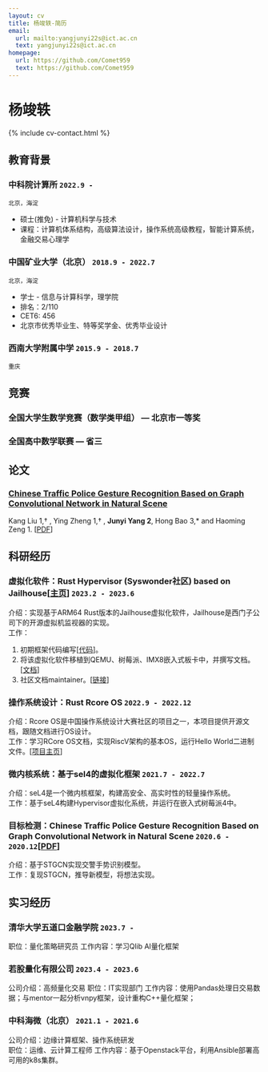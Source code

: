 ```yaml
---
layout: cv
title: 杨竣轶-简历
email:
  url: mailto:yangjunyi22s@ict.ac.cn
  text: yangjunyi22s@ict.ac.cn
homepage:
  url: https://github.com/Comet959
  text: https://github.com/Comet959
---
```


# 杨竣轶

<!--
include contact information from the front matter
Supported arguments:
    - homepage: url, text
    - phone
    - email
-->

{% include cv-contact.html %}

## 教育背景

### **中科院计算所** `2022.9 -`

```
北京，海淀
```

- 硕士(推免) - 计算机科学与技术
- 课程：计算机体系结构，高级算法设计，操作系统高级教程，智能计算系统，金融交易心理学


### **中国矿业大学（北京）** `2018.9 - 2022.7`

```
北京，海淀
```

- 学士 - 信息与计算科学，理学院
- 排名：2/110
- CET6: 456
- 北京市优秀毕业生、特等奖学金、优秀毕业设计

### **西南大学附属中学** `2015.9 - 2018.7`

```
重庆
```

## 竞赛

### 全国大学生数学竞赛（**数学类甲组**） — **北京市一等奖**
### 全国高中数学联赛 — **省三**

## 论文

### [**Chinese Traffic Police Gesture Recognition Based on Graph Convolutional Network in Natural Scene**](https://www.mdpi.com/2076-3417/11/24/11951)
Kang Liu 1,† , Ying Zheng 1,† , **Junyi Yang 2**, Hong Bao 3,* and Haoming Zeng 1.
[[PDF](https://mdpi-res.com/d_attachment/applsci/applsci-11-11951/article_deploy/applsci-11-11951-v2.pdf?version=1639636549)]

## 科研经历
### **虚拟化软件：Rust Hypervisor (Syswonder社区) based on Jailhouse[[主页](http://report.syswonder.org/#/)]** `2023.2 - 2023.6`
介绍：实现基于ARM64 Rust版本的Jailhouse虚拟化软件，Jailhouse是西门子公司下的开源虚拟机监视器的实现。<br>
工作：
1. 初期框架代码编写[[代码](https://github.com:Comet959/armv8-rust-hypervisor)]。
2. 将该虚拟化软件移植到QEMU、树莓派、IMX8嵌入式板卡中，并撰写文档。[[文档](http://report.syswonder.org/#/2023/20230421_ARM64-QEMU-jailhouse)]
3. 社区文档maintainer。[[链接](https://github.com/syswonder/report)]

### **操作系统设计：Rust Rcore OS** `2022.9 - 2022.12`
介绍：Rcore OS是中国操作系统设计大赛社区的项目之一，本项目提供开源文档，跟随文档进行OS设计。<br>
工作：学习RCore OS文档，实现RiscV架构的基本OS，运行Hello World二进制文件。[[项目主页](https://github.com/LearningOS)]

### **微内核系统：基于sel4的虚拟化框架** `2021.7 - 2022.7`
介绍：seL4是一个微内核框架，构建高安全、高实时性的轻量操作系统。<br>
工作：基于seL4构建Hypervisor虚拟化系统，并运行在嵌入式树莓派4中。

### **目标检测：Chinese Traffic Police Gesture Recognition Based on Graph Convolutional Network in Natural Scene** `2020.6 - 2020.12`[[PDF](https://mdpi-res.com/d_attachment/applsci/applsci-11-11951/article_deploy/applsci-11-11951-v2.pdf?version=1639636549)]
介绍：基于STGCN实现交警手势识别模型。<br>
工作：复现STGCN，推导新模型，将想法实现。

## 实习经历
### **清华大学五道口金融学院** `2023.7 - `
职位：量化策略研究员
工作内容：学习Qlib AI量化框架

### **若股量化有限公司** `2023.4 - 2023.6`
公司介绍：高频量化交易
职位：IT实现部门
工作内容：使用Pandas处理日交易数据；与mentor一起分析vnpy框架，设计重构C++量化框架；

### **中科海微（北京）** `2021.1 - 2021.6`
公司介绍：边缘计算框架、操作系统研发<br>
职位：运维、云计算工程师
工作内容：基于Openstack平台，利用Ansible部署高可用的k8s集群。


<!-- ### Footer

Last updated: May 2013 -->
